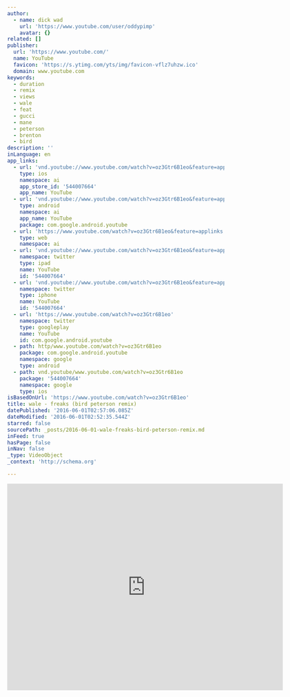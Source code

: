```yaml
---
author:
  - name: dick wad
    url: 'https://www.youtube.com/user/oddypimp'
    avatar: {}
related: []
publisher:
  url: 'https://www.youtube.com/'
  name: YouTube
  favicon: 'https://s.ytimg.com/yts/img/favicon-vflz7uhzw.ico'
  domain: www.youtube.com
keywords:
  - duration
  - remix
  - views
  - wale
  - feat
  - gucci
  - mane
  - peterson
  - brenton
  - bird
description: ''
inLanguage: en
app_links:
  - url: 'vnd.youtube://www.youtube.com/watch?v=oz3Gtr6B1eo&feature=applinks'
    type: ios
    namespace: ai
    app_store_id: '544007664'
    app_name: YouTube
  - url: 'vnd.youtube://www.youtube.com/watch?v=oz3Gtr6B1eo&feature=applinks'
    type: android
    namespace: ai
    app_name: YouTube
    package: com.google.android.youtube
  - url: 'https://www.youtube.com/watch?v=oz3Gtr6B1eo&feature=applinks'
    type: web
    namespace: ai
  - url: 'vnd.youtube://www.youtube.com/watch?v=oz3Gtr6B1eo&feature=applinks'
    namespace: twitter
    type: ipad
    name: YouTube
    id: '544007664'
  - url: 'vnd.youtube://www.youtube.com/watch?v=oz3Gtr6B1eo&feature=applinks'
    namespace: twitter
    type: iphone
    name: YouTube
    id: '544007664'
  - url: 'https://www.youtube.com/watch?v=oz3Gtr6B1eo'
    namespace: twitter
    type: googleplay
    name: YouTube
    id: com.google.android.youtube
  - path: http/www.youtube.com/watch?v=oz3Gtr6B1eo
    package: com.google.android.youtube
    namespace: google
    type: android
  - path: vnd.youtube/www.youtube.com/watch?v=oz3Gtr6B1eo
    package: '544007664'
    namespace: google
    type: ios
isBasedOnUrl: 'https://www.youtube.com/watch?v=oz3Gtr6B1eo'
title: wale - freaks (bird peterson remix)
datePublished: '2016-06-01T02:57:06.085Z'
dateModified: '2016-06-01T02:52:35.544Z'
starred: false
sourcePath: _posts/2016-06-01-wale-freaks-bird-peterson-remix.md
inFeed: true
hasPage: false
inNav: false
_type: VideoObject
_context: 'http://schema.org'

---
```

<iframe src="https://cdn.embedly.com/widgets/media.html?src=https%3A%2F%2Fwww.youtube.com%2Fembed%2Foz3Gtr6B1eo%3Ffeature%3Doembed&amp;url=http%3A%2F%2Fwww.youtube.com%2Fwatch%3Fv%3Doz3Gtr6B1eo&amp;image=https%3A%2F%2Fi.ytimg.com%2Fvi%2Foz3Gtr6B1eo%2Fhqdefault.jpg&amp;key=b7d04c9b404c499eba89ee7072e1c4f7&amp;type=text%2Fhtml&amp;schema=youtube" width="640" height="480" scrolling="no" frameborder="0" allowfullscreen="" style=""></iframe>